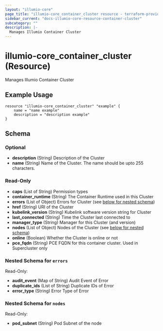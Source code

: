 ```yaml
---
layout: "illumio-core"
page_title: "illumio-core_container_cluster resource - terraform-provider-illumio-core"
sidebar_current: "docs-illumio-core-resource-container-cluster"
subcategory: ""
description: |-
  Manages Illumio Container Cluster
---
```


# illumio-core_container_cluster (Resource)

Manages Illumio Container Cluster


Example Usage
------------

```hcl
resource "illumio-core_container_cluster" "example" {
    name = "name example"
    description = "description example"
}
```

## Schema

### Optional

- **description** (String) Description of the Cluster
- **name** (String) Name of the Cluster. The name should be  upto 255 characters.

### Read-Only

- **caps** (List of String) Permission types
- **container_runtime** (String) The Container Runtime used in this Cluster
- **errors** (List of Object) Errors for Cluster (see [below for nested schema](#nestedatt--errors))
- **href** (String) URI of the Cluster
- **kubelink_version** (String) Kubelink software version string for Cluster
- **last_connected** (String) Time the Cluster last connected to
- **manager_type** (String) Manager for this Cluster (and version)
- **nodes** (List of Object) Nodes of the Cluster (see [below for nested schema](#nestedatt--nodes))
- **online** (Boolean) Whether the Cluster is online or not
- **pce_fqdn** (String) PCE FQDN for this container cluster. Used in Supercluster only

<a id="nestedatt--errors"></a>
### Nested Schema for `errors`

Read-Only:

- **audit_event** (Map of String) Audit Event of Error
- **duplicate_ids** (List of String) Duplicate IDs of Error
- **error_type** (String) Error Type of Error


<a id="nestedatt--nodes"></a>
### Nested Schema for `nodes`

Read-Only:

- **pod_subnet** (String) Pod Subnet of the node



